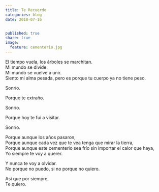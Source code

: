 ```yaml
---
title: Te Recuerdo
categories: blog
date: 2018-07-16


published: true
share: true
image:
  feature: cementerio.jpg
---
```

El tiempo vuela, los árboles se marchitan.<br>
Mi mundo se divide.<br>
Mi mundo se vuelve a unir.<br>
Siento mi alma pesada, pero es porque tu cuerpo ya no tiene peso.

Sonrío.

Porque te extraño.

Sonrío.

Porque hoy te fui a visitar.

Sonrío.

Porque aunque los años pasaron,<br>
Porque aunque cada vez que te vea tenga que mirar la tierra,<br>
Porque aunque este cementerio sea frío sin importar el calor que haya,<br>
Yo siempre te voy a querer.

Y nunca te voy a olvidar.<br>
No porque no puedo, si no porque no quiero.

Así que por siempre,<br>
Te quiero.
